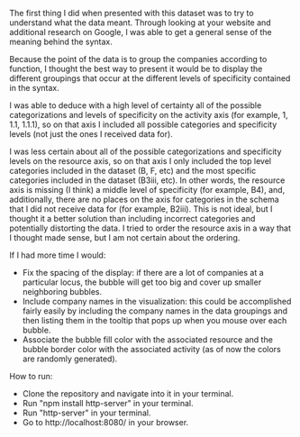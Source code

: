 The first thing I did when presented with this dataset was to try to understand what the data meant. Through looking at your website and additional research on Google, I was able to get a general sense of the meaning behind the syntax.

Because the point of the data is to group the companies according to function, I thought the best way to present it would be to display the different groupings that occur at the different levels of specificity contained in the syntax.

I was able to deduce with a high level of certainty all of the possible categorizations and levels of specificity on the activity axis (for example, 1, 1.1, 1.1.1), so on that axis I included all possible categories and specificity levels (not just the ones I received data for).

I was less certain about all of the possible categorizations and specificity levels on the resource axis, so on that axis I only included the top level categories included in the dataset (B, F, etc) and the most specific categories included in the dataset (B3iii, etc). In other words, the resource axis is missing (I think) a middle level of specificity (for example, B4), and, additionally, there are no places on the axis for categories in the schema that I did not receive data for (for example, B2iii). This is not ideal, but I thought it a better solution than including incorrect categories and potentially distorting the data. I tried to order the resource axis in a way that I thought made sense, but I am not certain about the ordering.

If I had more time I would:
- Fix the spacing of the display: if there are a lot of companies at a particular locus, the bubble will get too big and cover up smaller neighboring bubbles.
- Include company names in the visualization: this could be accomplished fairly easily by including the company names in the data groupings and then listing them in the tooltip that pops up when you mouse over each bubble.
- Associate the bubble fill color with the associated resource and the bubble border color with the associated activity (as of now the colors are randomly generated).

How to run:
- Clone the repository and navigate into it in your terminal.
- Run "npm install http-server" in your terminal.
- Run "http-server" in your terminal.
- Go to http://localhost:8080/ in your browser.
